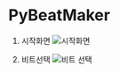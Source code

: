 # PyBeatMaker

1. 시작화면
![시작화면](https://user-images.githubusercontent.com/96816327/174816303-f7e46591-7365-43e8-b9f5-1199ac83bac0.PNG)

2. 비트선택
![비트 선택](https://user-images.githubusercontent.com/96816327/174816590-f3a9403d-ffca-4f78-9e5d-68a4c0b01f7f.PNG)

